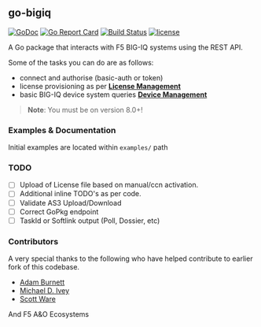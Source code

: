 
[//]: # (Original work Copyright © 2015 Scott Ware)
[//]: # (Modifications Copyright 2019 F5 Networks Inc)
[//]: # (Modifications Copyright © 2022 m.kennedy@f5.com - forked from go-bigip)
[//]: # (Licensed under the Apache License, Version 2.0 [the "License"];)
[//]: # (You may not use this file except in compliance with the License.)
[//]: # (You may obtain a copy of the License at http://www.apache.org/licenses/LICENSE-2.0)
[//]: # (Unless required by applicable law or agreed to in writing, software distributed under the License is distributed on an "AS IS" BASIS,)
[//]: # (WITHOUT WARRANTIES OR CONDITIONS OF ANY KIND, either express or implied.)
[//]: # (See the License for the specific language governing permissions and limitations under the License.)

## go-bigiq
[![GoDoc](https://godoc.org/github.com/merps/go-bigiq?status.svg)](https://godoc.org/github.com/merps/go-bigiq)
[![Go Report Card](https://goreportcard.com/badge/github.com/merps/go-bigiq)](https://goreportcard.com/report/github.com/merps/go-bigiq)
[![Build Status](https://app.travis-ci.com/merps/go-bigiq.svg?branch=main)](https://app.travis-ci.com/merps/go-bigiq)
[![license](http://img.shields.io/badge/license-MIT-red.svg?style=flat)](https://raw.githubusercontent.com/merps/go-bigiq/master/LICENSE)

A Go package that interacts with F5 BIG-IQ systems using the REST API.

Some of the tasks you can do are as follows:

* connect and authorise (basic-auth or token)
* license provisioning as per [**License Management**](https://clouddocs.f5.com/products/big-iq/mgmt-api/v0.0/HowToSamples/bigiq_public_api_wf/t_bigiq_public_api_workflows.html)
* basic BIG-IQ device system queries [**Device Management**](https://clouddocs.f5.com/products/big-iq/mgmt-api/v0.0/HowToSamples/bigiq_public_api_wf/t_bigiq_public_api_workflows.html)

> **Note**: You must be on version 8.0+! 

### Examples & Documentation
Initial examples are located within `examples/` path

### TODO
- [ ] Upload of License file based on manual/ccn activation.
- [ ] Additional inline TODO's as per code.
- [ ] Validate AS3 Upload/Download
- [ ] Correct GoPkg endpoint
- [ ] TaskId or Softlink output (Poll, Dossier, etc)

### Contributors
A very special thanks to the following who have helped contribute to earlier fork of this codebase.

* [Adam Burnett](https://github.com/aburnett)
* [Michael D. Ivey](https://github.com/ivey)
* [Scott Ware](https://github.com/scottdware/go-bigip)

And F5 A&O Ecosystems

[godoc-go-bigiq]: http://godoc.org/github.com/merps/go-bigiq
[license]: https://github.com/merps/go-bigiq/blob/master/LICENSE
